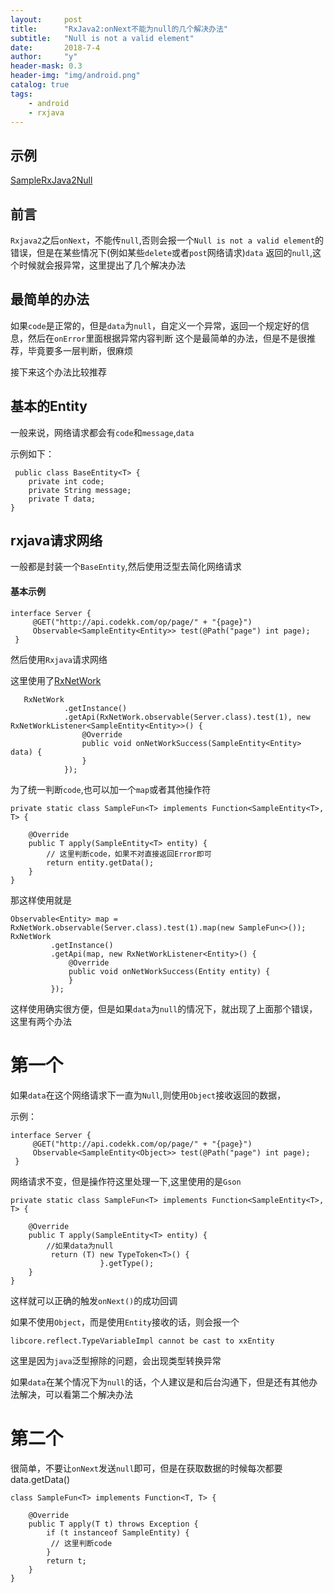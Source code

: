 ```yaml
---
layout:     post
title:      "RxJava2:onNext不能为null的几个解决办法"
subtitle:   "Null is not a valid element"
date:       2018-7-4
author:     "y"
header-mask: 0.3
header-img: "img/android.png"
catalog: true
tags:
    - android
    - rxjava
---
```


## 示例

[SampleRxJava2Null](https://github.com/7449/AndroidDevelop/blob/develop/app-modules-sample/app/src/main/java/com/sample/SampleRxJava2Null.java)

## 前言

`Rxjava2`之后`onNext`，不能传`null`,否则会报一个`Null is not a valid element`的错误，但是在某些情况下(例如某些`delete`或者`post`网络请求)`data`
返回的`null`,这个时候就会报异常，这里提出了几个解决办法

## 最简单的办法

如果`code`是正常的，但是`data`为`null`，自定义一个异常，返回一个规定好的信息，然后在`onError`里面根据异常内容判断
这个是最简单的办法，但是不是很推荐，毕竟要多一层判断，很麻烦

接下来这个办法比较推荐

## 基本的Entity

一般来说，网络请求都会有`code`和`message`,`data`

示例如下：

     public class BaseEntity<T> {
        private int code;
        private String message;
        private T data;
    }


## rxjava请求网络

一般都是封装一个`BaseEntity`,然后使用泛型去简化网络请求

#### 基本示例

   
    interface Server {
         @GET("http://api.codekk.com/op/page/" + "{page}")
         Observable<SampleEntity<Entity>> test(@Path("page") int page);
     }

然后使用`Rxjava`请求网络

这里使用了[RxNetWork](https://github.com/7449/RxNetWork)

       RxNetWork
                .getInstance()
                .getApi(RxNetWork.observable(Server.class).test(1), new RxNetWorkListener<SampleEntity<Entity>>() {
                    @Override
                    public void onNetWorkSuccess(SampleEntity<Entity> data) {
                    }
                });

为了统一判断`code`,也可以加一个`map`或者其他操作符

    private static class SampleFun<T> implements Function<SampleEntity<T>, T> {

        @Override
        public T apply(SampleEntity<T> entity) {
            // 这里判断code，如果不对直接返回Error即可
            return entity.getData();
        }
    }

那这样使用就是

    Observable<Entity> map = RxNetWork.observable(Server.class).test(1).map(new SampleFun<>());
    RxNetWork
             .getInstance()
             .getApi(map, new RxNetWorkListener<Entity>() {
                 @Override
                 public void onNetWorkSuccess(Entity entity) {
                 }
             });

这样使用确实很方便，但是如果`data`为`null`的情况下，就出现了上面那个错误，这里有两个办法

# 第一个

如果`data`在这个网络请求下一直为`Null`,则使用`Object`接收返回的数据，

示例：

    interface Server {
         @GET("http://api.codekk.com/op/page/" + "{page}")
         Observable<SampleEntity<Object>> test(@Path("page") int page);
     }
     
网络请求不变，但是操作符这里处理一下,这里使用的是`Gson`

    private static class SampleFun<T> implements Function<SampleEntity<T>, T> {

        @Override
        public T apply(SampleEntity<T> entity) {
            //如果data为null
             return (T) new TypeToken<T>() {
                        }.getType();
        }
    }
    
这样就可以正确的触发`onNext()`的成功回调

如果不使用`Object`，而是使用`Entity`接收的话，则会报一个

    libcore.reflect.TypeVariableImpl cannot be cast to xxEntity
    
这里是因为`java`泛型擦除的问题，会出现类型转换异常

如果`data`在某个情况下为`null`的话，个人建议是和后台沟通下，但是还有其他办法解决，可以看第二个解决办法

# 第二个

很简单，不要让`onNext`发送`null`即可，但是在获取数据的时候每次都要data.getData()

    class SampleFun<T> implements Function<T, T> {

        @Override
        public T apply(T t) throws Exception {
            if (t instanceof SampleEntity) {
             // 这里判断code
            }
            return t;
        }
    }
